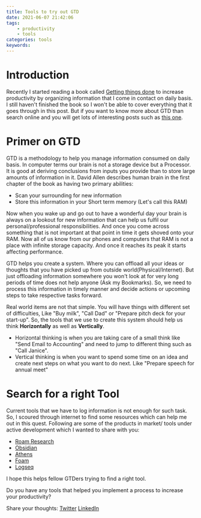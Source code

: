 ```yaml
---
title: Tools to try out GTD
date: 2021-06-07 21:42:06
tags:
    - productivity
    - tools
categories: tools
keywords: 
---
```


# Introduction

Recently I started reading a book called [Getting things done](https://amzn.to/3gjJTf0) to increase productivity by organizing information that I come in contact on daily basis. I still haven't finished the book so I won't be able to cover everything that it goes through in this post. But if you want to know more about GTD than search online and you will get lots of interesting posts such as [this one](https://hamberg.no/gtd).


# Primer on GTD

GTD is a methodology to help you manage information consumed on daily basis. In computer terms our brain is not a storage device but a Processor. It is good at deriving conclusions from inputs you provide than to store large amounts of information in it. David Allen describes human brain in the first chapter of the book as having two primary abilities:
- Scan your surrounding for new information
- Store this information in your Short term memory (Let's call this RAM)

Now when you wake up and go out to have a wonderful day your brain is always on a lookout for new information that can help us fulfil our personal/professional responsibilities. And once you come across something that is not important at that point in time it gets shoved onto your RAM. Now all of us know from our phones and computers that RAM is not a place with infinite storage capacity. And once it reaches its peak it starts affecting performance.

GTD helps you create a system. Where you can offload all your ideas or thoughts that you have picked up from outside world(Physical/Internet). But just offloading information somewhere you won't look at for very long periods of time does not help anyone (Ask my Bookmarks). So, we need to process this information in timely manner and decide actions or upcoming steps to take respective tasks forward.

Real world items are not that simple. You will have things with different set of difficulties, Like "Buy milk", "Call Dad" or "Prepare pitch deck for your start-up". So, the tools that we use to create this system should help us think **Horizontally** as well as **Vertically**.

- Horizontal thinking is when you are taking care of a small think like "Send Email to Accounting" and need to jump to different thing such as "Call Janice".
- Vertical thinking is when you want to spend some time on an idea and create next steps on what you want to do next. Like "Prepare speech for annual meet"


# Search for a right Tool

Current tools that we have to log information is not enough for such task. So, I scoured through internet to find some resources which can help me out in this quest.
Following are some of the products in market/ tools under active development which I wanted to share with you:

- [Roam Research](https://roamresearch.com/)
- [Obsidian](https://obsidian.md/)
- [Athens](https://github.com/athensresearch/athens)
- [Foam](https://github.com/foambubble/foam)
- [Logseq](https://github.com/logseq/logseq)

I hope this helps fellow GTDers trying to find a right tool.

Do you have any tools that helped you implement a process to increase your productivity?

Share your thoughts:
[Twitter](https://twitter.com/baradhiren007)
[LinkedIn](https://linkedin.com/in/baradhiren)
